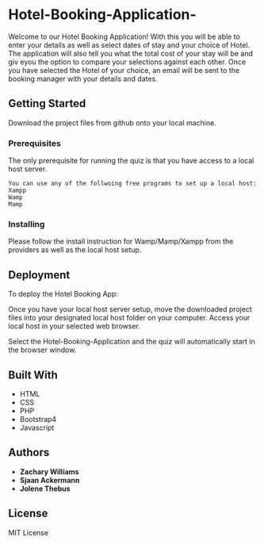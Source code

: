 # Hotel-Booking-Application-

Welcome to our Hotel Booking Application! With this you will be able to enter your details as well as select dates of stay and your choice of Hotel. The application will also tell you what the total cost of your stay will be and giv eyou the option to compare your selections against each other. Once you have selected the Hotel of your choice, an email will be sent to the booking manager with your details and dates.

## Getting Started

Download the project files from github onto your local machine.

### Prerequisites

The only prerequisite for running the quiz is that you have access to a local host server.

```
You can use any of the follwoing free programs to set up a local host:
Xampp
Wamp
Mamp
```

### Installing

Please follow the install instruction for Wamp/Mamp/Xampp from the providers as well as the local host setup.


## Deployment

To deploy the Hotel Booking App:

Once you have your local host server setup, move the downloaded project files into your designated local host folder on your computer. Access your local host in your selected web browser. 

Select the Hotel-Booking-Application and the quiz will automatically start in the browser window.

## Built With

* HTML
* CSS
* PHP
* Bootstrap4
* Javascript

## Authors

* **Zachary Williams** 
* **Sjaan Ackermann** 
* **Jolene Thebus** 


## License

MIT License

